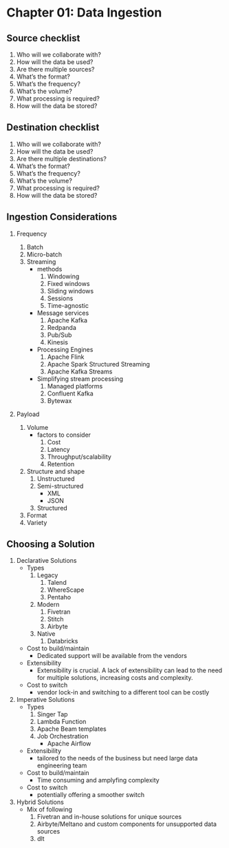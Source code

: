 # Chapter 01: Data Ingestion

## Source checklist
1. Who will we collaborate with?
2. How will the data be used?
3. Are there multiple sources?
4. What’s the format?
5. What’s the frequency?
6. What’s the volume?
7. What processing is required?
8. How will the data be stored?

## Destination checklist
1. Who will we collaborate with?
2. How will the data be used?
3. Are there multiple destinations?
4. What’s the format?
5. What’s the frequency?
6. What’s the volume?
7. What processing is required?
8. How will the data be stored?

## Ingestion Considerations
1. Frequency
   1. Batch
   2. Micro-batch
   3. Streaming
         - methods
           1. Windowing
           2. Fixed windows
           3. Sliding windows
           4. Sessions
           5. Time-agnostic
         - Message services
           1. Apache Kafka
           2. Redpanda
           3. Pub/Sub
           4. Kinesis
         - Processing Engines
           1. Apache Flink
           2. Apache Spark Structured Streaming
           3. Apache Kafka Streams
         - Simplifying stream processing
           1. Managed platforms
           2. Confluent Kafka
           3. Bytewax
        
2. Payload
   1. Volume
      - factors to consider
         1. Cost
         2. Latency
         3. Throughput/scalability
         4. Retention
   2. Structure and shape
         1. Unstructured
         2. Semi-structured
            - XML
            - JSON
         3. Structured
   3. Format
   4. Variety

## Choosing a Solution
1. Declarative Solutions
   - Types
     1. Legacy
        1. Talend
        2. WhereScape
        3. Pentaho
     2. Modern
        1. Fivetran
        2. Stitch
        3. Airbyte
     3. Native
        1. Databricks
   - Cost to build/maintain
     * Dedicated support will be available from the vendors
   - Extensibility
     * Extensibility is crucial. A lack of extensibility can lead to the need for multiple solutions, increasing costs and complexity.
   - Cost to switch
     * vendor lock-in and switching to a different tool can be costly
2. Imperative Solutions
   - Types
     1. Singer Tap
     2. Lambda Function
     3. Apache Beam templates
     4. Job Orchestration
        * Apache Airflow
   - Extensibility
     * tailored to the needs of the business but need large data engineering team
   - Cost to build/maintain
     * Time consuming and amplyfing complexity
   - Cost to switch
     * potentially offering a smoother switch
3. Hybrid Solutions
   - Mix of following
     1. Fivetran and in-house solutions for unique sources
     2. Airbyte/Meltano and custom components for unsupported data sources
     3. dlt
